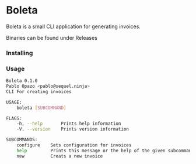 # Boleta

Boleta is a small CLI application for generating invoices.

Binaries can be found under Releases

### Installing

### Usage
```bash
Boleta 0.1.0
Pablo Opazo <pablo@sequel.ninja>
CLI For creating invoices

USAGE:
    boleta [SUBCOMMAND]

FLAGS:
    -h, --help       Prints help information
    -V, --version    Prints version information

SUBCOMMANDS:
    configure    Sets configuration for invoices
    help         Prints this message or the help of the given subcommand(s)
    new          Creats a new invoice
```


